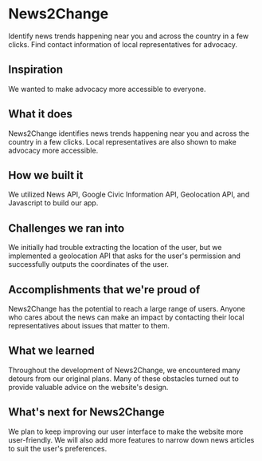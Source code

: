 # News2Change
Identify news trends happening near you and across the country in a few clicks. Find contact information of local representatives for advocacy.

## Inspiration
We wanted to make advocacy more accessible to everyone.

## What it does
News2Change identifies news trends happening near you and across the country in a few clicks. Local representatives are also shown to make advocacy more accessible.

## How we built it
We utilized News API, Google Civic Information API, Geolocation API, and Javascript to build our app.

## Challenges we ran into
We initially had trouble extracting the location of the user, but we implemented a geolocation API that asks for the user's permission and successfully outputs the coordinates of the user.

## Accomplishments that we're proud of
News2Change has the potential to reach a large range of users. Anyone who cares about the news can make an impact by contacting their local representatives about issues that matter to them.

## What we learned
Throughout the development of News2Change, we encountered many detours from our original plans. Many of these obstacles turned out to provide valuable advice on the website's design.

## What's next for News2Change
We plan to keep improving our user interface to make the website more user-friendly. We will also add more features to narrow down news articles to suit the user's preferences.
